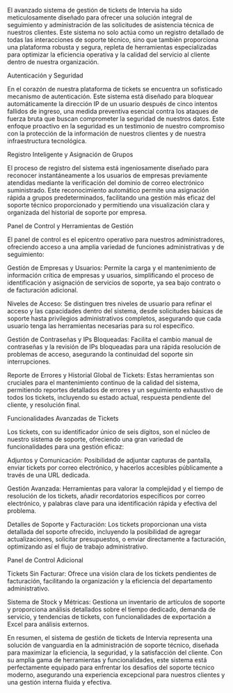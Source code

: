 El avanzado sistema de gestión de tickets de Intervia ha sido meticulosamente diseñado para ofrecer una solución integral de seguimiento y administración de las solicitudes de asistencia técnica de nuestros clientes. Este sistema no solo actúa como un registro detallado de todas las interacciones de soporte técnico, sino que también proporciona una plataforma robusta y segura, repleta de herramientas especializadas para optimizar la eficiencia operativa y la calidad del servicio al cliente dentro de nuestra organización.

Autenticación y Seguridad

En el corazón de nuestra plataforma de tickets se encuentra un sofisticado mecanismo de autenticación. Este sistema está diseñado para bloquear automáticamente la dirección IP de un usuario después de cinco intentos fallidos de ingreso, una medida preventiva esencial contra los ataques de fuerza bruta que buscan comprometer la seguridad de nuestros datos. Este enfoque proactivo en la seguridad es un testimonio de nuestro compromiso con la protección de la información de nuestros clientes y de nuestra infraestructura tecnológica.

Registro Inteligente y Asignación de Grupos

El proceso de registro del sistema está ingeniosamente diseñado para reconocer instantáneamente a los usuarios de empresas previamente atendidas mediante la verificación del dominio de correo electrónico suministrado. Este reconocimiento automático permite una asignación rápida a grupos predeterminados, facilitando una gestión más eficaz del soporte técnico proporcionado y permitiendo una visualización clara y organizada del historial de soporte por empresa.

Panel de Control y Herramientas de Gestión

El panel de control es el epicentro operativo para nuestros administradores, ofreciendo acceso a una amplia variedad de funciones administrativas y de seguimiento:

Gestión de Empresas y Usuarios: Permite la carga y el mantenimiento de información crítica de empresas y usuarios, simplificando el proceso de identificación y asignación de servicios de soporte, ya sea bajo contrato o de facturación adicional.

Niveles de Acceso: Se distinguen tres niveles de usuario para refinar el acceso y las capacidades dentro del sistema, desde solicitudes básicas de soporte hasta privilegios administrativos completos, asegurando que cada usuario tenga las herramientas necesarias para su rol específico.

Gestión de Contraseñas y IPs Bloqueadas: Facilita el cambio manual de contraseñas y la revisión de IPs bloqueadas para una rápida resolución de problemas de acceso, asegurando la continuidad del soporte sin interrupciones.

Reporte de Errores y Historial Global de Tickets: Estas herramientas son cruciales para el mantenimiento continuo de la calidad del sistema, permitiendo reportes detallados de errores y un seguimiento exhaustivo de todos los tickets, incluyendo su estado actual, respuesta pendiente del cliente, y resolución final.

Funcionalidades Avanzadas de Tickets

Los tickets, con su identificador único de seis dígitos, son el núcleo de nuestro sistema de soporte, ofreciendo una gran variedad de funcionalidades para una gestión eficaz:

Adjuntos y Comunicación: Posibilidad de adjuntar capturas de pantalla, enviar tickets por correo electrónico, y hacerlos accesibles públicamente a través de una URL dedicada.

Gestión Avanzada: Herramientas para valorar la complejidad y el tiempo de resolución de los tickets, añadir recordatorios específicos por correo electrónico, y palabras clave para una identificación rápida y efectiva del problema.

Detalles de Soporte y Facturación: Los tickets proporcionan una vista detallada del soporte ofrecido, incluyendo la posibilidad de agregar actualizaciones, solicitar presupuestos, o enviar directamente a facturación, optimizando así el flujo de trabajo administrativo.

Panel de Control Adicional

Tickets Sin Facturar: Ofrece una visión clara de los tickets pendientes de facturación, facilitando la organización y la eficiencia del departamento administrativo.

Sistema de Stock y Métricas: Gestiona un inventario de artículos de soporte y proporciona análisis detallados sobre el tiempo dedicado, demanda de servicio, y tendencias de tickets, con funcionalidades de exportación a Excel para análisis externos.

En resumen, el sistema de gestión de tickets de Intervia representa una solución de vanguardia en la administración de soporte técnico, diseñada para maximizar la eficiencia, la seguridad, y la satisfacción del cliente. Con su amplia gama de herramientas y funcionalidades, este sistema está perfectamente equipado para enfrentar los desafíos del soporte técnico moderno, asegurando una experiencia excepcional para nuestros clientes y una gestión interna fluida y efectiva.

